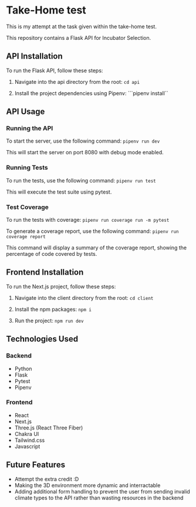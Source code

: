 # Take-Home test
This is my attempt at the task given within the take-home test. 

This repository contains a Flask API for Incubator Selection.

## API Installation

To run the Flask API, follow these steps:

1. Navigate into the api directory from the root:
```cd api```

2. Install the project dependencies using Pipenv:
```pipenv install``

## API Usage

### Running the API
To start the server, use the following command:
```pipenv run dev```

This will start the server on port 8080 with debug mode enabled.

### Running Tests
To run the tests, use the following command:
```pipenv run test```

This will execute the test suite using pytest.

### Test Coverage 
To run the tests with coverage:
```pipenv run coverage run -m pytest```

To generate a coverage report, use the following command:
```pipenv run coverage report```

This command will display a summary of the coverage report, showing the percentage of code covered by tests.

## Frontend Installation
To run the Next.js project, follow these steps:

1. Navigate into the client directory from the root:
```cd client```

2. Install the npm packages:
```npm i```

3. Run the project:
```npm run dev```

## Technologies Used

### Backend
* Python
* Flask
* Pytest
* Pipenv

### Frontend
* React
* Next.js
* Three.js (React Three Fiber)
* Chakra UI
* Tailwind.css
* Javascript

## Future Features
* Attempt the extra credit :D
* Making the 3D environment more dynamic and interractable
* Adding additional form handling to prevent the user from sending invalid climate types to the API rather than wasting resources in the backend